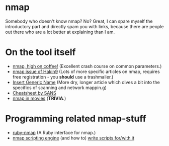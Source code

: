 # nmap

Somebody who doesn't know nmap? No? Great, I can spare myself the introductory
part and directly spam you with links, because there are people out there who
are a lot better at explaining than I am.

# On the tool itself
* [nmap, high on coffee!](https://highon.coffee/docs/nmap/) (Excellent crash course on common parameters.)
* [nmap issue of Hakin9](http://hakin9.org/download/nmap-guide-revisited-hakin9-tutorials/) (Lots of more specific articles on nmap, requires free registration - you **should** use a trashmailer.)
* [Insert Generic Name](http://hakin9.org/nmap-a-hacker-tool-for-security-professionals/) (More dry, longer article which dives a bit into the specifics of scanning and network mappin.g)
* [Cheatsheet by SANS](https://blogs.sans.org/pen-testing/files/2013/10/NmapCheatSheetv1.0.pdf)
* [nmap in movies](http://nmap.org/movies/) (**TRIVIA**.)

# Programming related nmap-stuff
* [ruby-nmap](https://github.com/sophsec/ruby-nmap) (A Ruby interface for nmap.)
* [nmap scripting engine](http://nmap.org/book/man-nse.html) (and how to) [write scripts for/with it](http://nmap.org/book/nse-tutorial.html)
